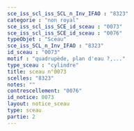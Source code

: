 ```yaml
---
sce_iss_scl_iss_SCL_n_Inv_IFAO : "8323"
categorie : "non royal"
sce_iss_scl_iss_SCE_id_sceau : "0073"
sce_iss_scl_iss_SCE_id_sceau : "0076"
typeObjet : "Sceau"
sce_iss_SCL_n_Inv_IFAO : "8323"
id_sceau : "0073"
motif : "quadrupède, plan d'eau ?,..."
type_sceau : "cylindre"
title: sceau n°0073
scelles: "8323"
notes: ""
contrescellement: "0076"
id_notice: 0073
layout: notice_sceau
type: sceau
partie: 2
---
```

